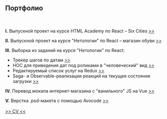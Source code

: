 ## Портфолио
\
\
**I.** Выпускной проект на курсе HTML Academy по React &ndash; Six Cities [>>](six-cities)

**II.** Выпускной проект на курсе "Нетологии" по React &ndash; магазин обуви [>>](bosa-noga)

**III.** Выборка из заданий на курсе "Нетологии" по React:
* Трекер шагов по датам [>>](netology-highlights/form)
* HOC для приведения дат под роликами в "человеческий" вид [>>](netology-highlights/hoc)
* Редактируемый список услуг на Redux [>>](netology-highlights/redux)
* Saga- и Observable-реализации реакций на текущее состояние загрузки [>>](netology-highlights/saga_&_observable)

**IV.** Перевод мокапа интернет-магазина с "ванильного" JS на Vue  [>>](vanilla-2-vue-basics)

**V.** Верстка .psd-макета с помощью Avocode [>>](avocode-basics)
\
\
[>> CV <<](cv_вания_каракасиян_react-разработчик.pdf)

